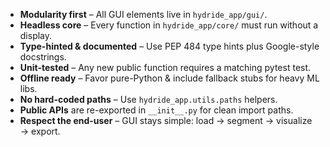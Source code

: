 * **Modularity first** – All GUI elements live in `hydride_app/gui/`.
* **Headless core** – Every function in `hydride_app/core/` must run without a display.
* **Type-hinted & documented** – Use PEP 484 type hints plus Google-style docstrings.
* **Unit-tested** – Any new public function requires a matching pytest test.
* **Offline ready** – Favor pure-Python & include fallback stubs for heavy ML libs.
* **No hard-coded paths** – Use `hydride_app.utils.paths` helpers.
* **Public APIs** are re-exported in `__init__.py` for clean import paths.
* **Respect the end-user** – GUI stays simple: load → segment → visualize → export.
